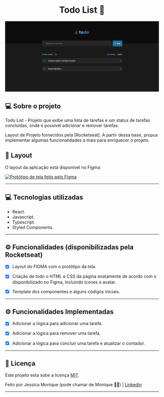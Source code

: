 <h1 align="center"> 
	Todo List 🚀
</h1>

<h4 align="center">
    <img alt="todolist" title="#todolist" src="./src/assets/banner.png" />
</h4>


## 💻 Sobre o projeto

Todo List - Projeto que exibe uma lista de tarefas e um status de tarefas concluídas, onde é possível adicionar e remover tarefas.

Layout de Projeto fornecidos pela [Rocketseat].
A partir dessa base, propus implementar algumas funcionalidades a mais para enriquecer o projeto. 


## 🎨 Layout

O layout da aplicação está disponível no Figma:

<a href="https://www.figma.com/design/Vkgr6COm5LlZeKq7B9kjQY/ToDo-List-(Copy)?node-id=0-1&t=R1ZY9iqQxJt9G2mb-0">
  <img alt="Protótipo de tela feito pelo Figma" src="https://img.shields.io/badge/Acessar%20Layout%20-Figma-%2304D361"><img>
</a>


---

## 💻 Tecnologias utilizadas 

- React.
- Javascript.
- Typescript.
- Styled Components.

---


## ⚙️ Funcionalidades (disponibilizadas pela Rocketseat)

- [x] Layout do FIGMA com o protótipo da tela.
- [x] Criação de todo o HTML e CSS da página exatamente de acordo com o disponibilizado no Figma, incluíndo ícones e avatar.
- [x] Template dos componentes e alguns códigos iniciais.


---

## ⚙️ Funcionalidades Implementadas

- [x] Adicionar a lógica para adicionar uma tarefa.
- [x] Adicionar a lógica para remover uma tarefa.
- [x] Adicionar a lógica para concluir uma tarefa e atualizar o contador.


---

## 📝 Licença

Este projeto esta sobe a licença [MIT](./LICENSE).

Feito por Jessica Monique (pode chamar de Monique 👋🏽) | 
[Linkedin](https://www.linkedin.com/in/jmoniquemelo/)

---
